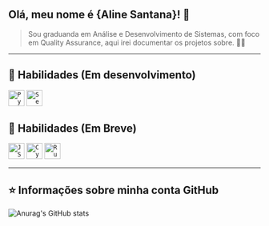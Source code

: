 ## Olá, meu nome é <strong>{Aline Santana}! 👋</strong>

> Sou graduanda em Análise e Desenvolvimento de Sistemas, com foco em Quality Assurance, aqui irei documentar os projetos sobre. 👩‍💻


----

## 🚀 Habilidades (Em desenvolvimento)
<code><img height="32" src="https://cdn.jsdelivr.net/gh/devicons/devicon/icons/python/python-original.svg" alt="Python"/></code>
<code><img height="32" src="https://cdn.jsdelivr.net/gh/devicons/devicon/icons/selenium/selenium-original.svg" alt="Selenium"/></code>

          
            
          
          


          
         
          
          
          

      
          
  

          

           
            
          
          
           
          


          


## 👀 Habilidades (Em Breve)
<code><img height="32" src="https://cdn.jsdelivr.net/gh/devicons/devicon/icons/javascript/javascript-original.svg" alt="JS"/></code>
<code><img height="32" src="https://user-images.githubusercontent.com/116390525/229310744-00f5c6ea-2858-4506-a254-4ee2200afa64.svg" alt="Cypress"/></code>
<code><img height="32" src="https://cdn.jsdelivr.net/gh/devicons/devicon/icons/ruby/ruby-original.svg" alt="Ruby"/></code>

           
          


            
          

           
           
          
          


            
          

           
          


            
           
          
          
            
          


---

## ⭐ Informações sobre minha conta GitHub
![Anurag's GitHub stats](https://github-readme-stats.vercel.app/api?username=alinesousasantana&show_icons=true&theme=dark)

            
          
          
